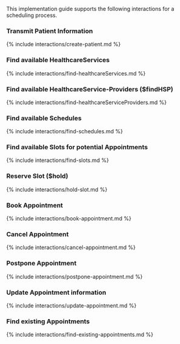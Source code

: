 This implementation guide supports the following interactions for a scheduling process.

### Transmit Patient Information
{% include interactions/create-patient.md %}
### Find available HealthcareServices
{% include interactions/find-healthcareServices.md %}
### Find available HealthcareService-Providers ($findHSP)
{% include interactions/find-healthcareServiceProviders.md %}
### Find available Schedules
{% include interactions/find-schedules.md %}
### Find available Slots for potential Appointments
{% include interactions/find-slots.md %}
### Reserve Slot ($hold)
{% include interactions/hold-slot.md %}
### Book Appointment
{% include interactions/book-appointment.md %}
### Cancel Appointment
{% include interactions/cancel-appointment.md %}
### Postpone Appointment
{% include interactions/postpone-appointment.md %}
### Update Appointment information
{% include interactions/update-appointment.md %}
### Find existing Appointments
{% include interactions/find-existing-appointments.md %}
